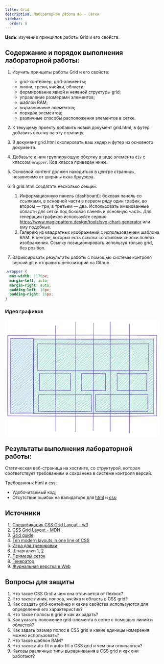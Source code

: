 ```yaml
---
title: Grid
description: Лабораторная работа №6 - Сетки
sidebar:
  order: 8
---
```


**Цель**: изучение принципов работы Grid и его свойств.

## Содержание и порядок выполнения лабораторной работы:

1. Изучить принципы работы Grid и его свойств:

   - grid-контейнер, grid-элементы;
   - линии, треки, ячейки, области;
   - формирование явной и неявной структуры grid;
   - управление размерами элементов;
   - шаблон RAM;
   - выравнивание элементов;
   - порядок элементов;
   - различные способы расположения элементов в сетке.

1. К текущему проекту добавить новый документ grid.html, в футер добавить ссылку на эту страницу.
1. В документ grid.html скопировать ваш хедер и футер из основного документа.
1. Добавьте к ним группирующую обертку в виде элемента `div` с классом `wrapper`. Код класса приведен ниже.
1. Основной контент должен находиться в центре страницы, независимо от ширины окна браузера.
1. В grid.html создатать несколько секций:

   1. Информационную панель (dashboard): боковая панель со ссылками, в основной части в первом ряду один график, во втором — три, в третьем — два. Использовать именованные области для сетки под боковая панель и основную часть. Для генерации графиков используйте сервис https://www.magicpattern.design/tools/svg-chart-generator или ему подобные.
   1. Галерею из квадратных изображений с использованием шаблона RAM. В центре, которых есть ссылка со стилями кнопки поверх изображения. Ссылку позиционировать используя только grid, без position.

1. Зафиксировать результаты работы с помощью системы контроля версий git и отправить репозиторий на Github.

```css
.wrapper {
  max-width: 1170px;
  margin-left: auto;
  margin-right: auto;
  padding-left: 16px;
  padding-right: 16px;
}
```

### Идея графиков

<svg version="1.1" xmlns="http://www.w3.org/2000/svg" viewBox="0 0 576.2916670273517 434.6804708187949" width="576.2916670273517" height="434.6804708187949" style="max-width:100%; height: auto;">
  <!-- svg-source:excalidraw -->

  <defs>
    <style class="style-fonts">
      @font-face {
        font-family: "Virgil";
        src: url("https://excalidraw.com/Virgil.woff2");
      }
      @font-face {
        font-family: "Cascadia";
        src: url("https://excalidraw.com/Cascadia.woff2");
      }
    </style>

  </defs>
  <rect x="0" y="0" width="576.2916670273517" height="434.6804708187949" fill="#ffffff"></rect><g stroke-linecap="round" transform="translate(105.50862100515587 73.4527326109576) rotate(0 224.77283582537348 138.74464868930417)"><path d="M0 0 C0 0, 0 0, 0 0 M0 0 C0 0, 0 0, 0 0 M-0.26 6.4 C0.31 5.39, 1.98 3.82, 4.99 0.36 M-0.26 6.4 C1.27 4.35, 3.09 2.88, 4.99 0.36 M0.13 12.04 C3.34 7.51, 7.32 2.98, 10.63 -0.03 M0.13 12.04 C3.63 8.33, 6.15 4.4, 10.63 -0.03 M-0.13 18.44 C3.55 15.11, 8.95 9.74, 15.62 0.33 M-0.13 18.44 C6.72 11.39, 13.23 4.89, 15.62 0.33 M0.27 24.08 C4.9 16.11, 12.06 11.63, 21.26 -0.07 M0.27 24.08 C6.99 18.15, 11.4 9.56, 21.26 -0.07 M0 30.48 C5.07 24.34, 12.11 16.62, 26.25 0.29 M0 30.48 C9.13 20.02, 18.63 8.78, 26.25 0.29 M-0.26 36.88 C6.36 27.96, 15.83 18.7, 31.89 -0.1 M-0.26 36.88 C12.87 23.22, 25.13 8.83, 31.89 -0.1 M0.14 42.52 C12.18 27.5, 25.12 12.88, 36.88 0.26 M0.14 42.52 C10.26 33.07, 19.5 21.83, 36.88 0.26 M-0.12 48.92 C12.04 37.77, 20.23 25.87, 42.52 -0.14 M-0.12 48.92 C11.86 35.64, 22.29 23.03, 42.52 -0.14 M0.27 54.56 C18.15 36.38, 32.21 17.33, 47.51 0.22 M0.27 54.56 C14.14 39.74, 26.71 24.82, 47.51 0.22 M0.01 60.96 C17.41 38.52, 36.34 18.83, 53.15 -0.17 M0.01 60.96 C12.83 47.59, 23.21 33.12, 53.15 -0.17 M-0.25 67.36 C20.85 39.93, 42.92 15.17, 58.14 0.19 M-0.25 67.36 C21.05 43.57, 41.66 17.86, 58.14 0.19 M0.14 73 C18.86 52.91, 37.15 30.04, 63.78 -0.21 M0.14 73 C18.15 49.95, 38.53 28.53, 63.78 -0.21 M-0.12 79.4 C19.23 54.67, 42.28 30.67, 68.77 0.15 M-0.12 79.4 C13.72 63.36, 28.23 47.08, 68.77 0.15 M0.28 85.04 C30.74 50.68, 59.25 17.47, 74.41 -0.24 M0.28 85.04 C14.91 68.05, 29.81 50.58, 74.41 -0.24 M0.01 91.44 C22.94 63.05, 47.25 34.64, 79.4 0.12 M0.01 91.44 C15.35 72.64, 32.77 52.78, 79.4 0.12 M-0.25 97.84 C20.15 75.21, 45.75 49.07, 85.04 -0.28 M-0.25 97.84 C29.93 63.33, 61.2 28.23, 85.04 -0.28 M0.15 103.48 C32 64.12, 66.55 25.35, 90.03 0.08 M0.15 103.48 C35.25 64.9, 68.58 25.36, 90.03 0.08 M-0.11 109.88 C23.82 85.09, 45.63 60.39, 95.67 -0.31 M-0.11 109.88 C24.08 81.83, 48.25 54.74, 95.67 -0.31 M0.28 115.52 C19.65 90.12, 41.94 63.72, 100.66 0.05 M0.28 115.52 C20.72 91.47, 40.7 68.89, 100.66 0.05 M0.02 121.92 C22.22 95.84, 44.41 67.64, 106.3 -0.34 M0.02 121.92 C34.4 84.68, 66.27 46.97, 106.3 -0.34 M-0.24 128.32 C23 98.4, 49.57 71.12, 111.29 0.02 M-0.24 128.32 C39.42 81.73, 80.57 34.72, 111.29 0.02 M0.15 133.96 C46.3 82.9, 93.23 27.58, 116.27 0.38 M0.15 133.96 C26.17 104.87, 50.9 76.12, 116.27 0.38 M-0.11 140.36 C30.11 104.33, 58.96 72.42, 121.92 -0.02 M-0.11 140.36 C30.72 104.42, 61.58 68.89, 121.92 -0.02 M0.29 146 C43.85 99.67, 84.69 48.93, 126.91 0.34 M0.29 146 C49.38 91.13, 98.47 34.89, 126.91 0.34 M0.02 152.4 C29.8 114.73, 61.98 76.86, 132.55 -0.05 M0.02 152.4 C33.93 115.55, 66.09 75.99, 132.55 -0.05 M-0.24 158.8 C35.01 116.28, 73.15 72.46, 137.54 0.31 M-0.24 158.8 C37.27 115.65, 75.22 73.69, 137.54 0.31 M0.16 164.44 C27.56 131.79, 57.03 98.33, 143.18 -0.09 M0.16 164.44 C33.74 126.45, 67.22 87.91, 143.18 -0.09 M-0.1 170.84 C34.85 133.08, 65.45 91.91, 148.17 0.27 M-0.1 170.84 C45.18 118.51, 89.09 68.46, 148.17 0.27 M0.29 176.48 C40.19 130.17, 80.47 82.59, 153.81 -0.12 M0.29 176.48 C39.83 129.97, 79.56 83.58, 153.81 -0.12 M0.03 182.88 C47.08 124.77, 98.82 70.84, 158.8 0.24 M0.03 182.88 C49.92 125.66, 101.11 68.57, 158.8 0.24 M-0.23 189.27 C61.42 117.37, 122.18 45.77, 164.44 -0.16 M-0.23 189.27 C48.99 131.08, 99.99 73.32, 164.44 -0.16 M0.16 194.92 C31.32 153.66, 67.53 114.54, 169.43 0.2 M0.16 194.92 C54.03 131.33, 108.42 68.37, 169.43 0.2 M-0.1 201.32 C39.1 154.71, 78.6 109.16, 175.07 -0.19 M-0.1 201.32 C60.56 132.9, 118.63 65.22, 175.07 -0.19 M0.3 206.96 C48.21 153.14, 95.56 98.46, 180.06 0.17 M0.3 206.96 C64.79 131.15, 131.46 55.36, 180.06 0.17 M0.03 213.36 C59.72 145.57, 119.02 77.57, 185.7 -0.23 M0.03 213.36 C72.64 130.91, 144.73 46.8, 185.7 -0.23 M-0.23 219.75 C48.01 167.86, 92.61 111.9, 190.69 0.13 M-0.23 219.75 C46.47 165.49, 93.43 111.64, 190.69 0.13 M0.17 225.4 C60.39 151.07, 122.74 79.85, 196.33 -0.26 M0.17 225.4 C66 150.94, 130.93 75.78, 196.33 -0.26 M-0.09 231.8 C70.77 148.97, 142.1 65.76, 201.32 0.1 M-0.09 231.8 C75.64 143.17, 153.89 55, 201.32 0.1 M0.3 237.44 C57.75 168.32, 118.39 102.7, 206.96 -0.3 M0.3 237.44 C61.99 163.6, 125.61 91.37, 206.96 -0.3 M0.04 243.84 C44.71 193.36, 87.56 142.34, 211.95 0.06 M0.04 243.84 C78.37 152.47, 157.26 62.71, 211.95 0.06 M-0.22 250.23 C48.01 195.09, 95.99 139.35, 217.59 -0.33 M-0.22 250.23 C53.79 186.98, 108.38 122.54, 217.59 -0.33 M0.17 255.88 C60.8 186.37, 121.95 113.65, 222.58 0.03 M0.17 255.88 C49.29 195.58, 100.99 137.98, 222.58 0.03 M-0.09 262.27 C85.31 165.25, 169 70.95, 228.22 -0.36 M-0.09 262.27 C49.15 206.16, 96.78 151.53, 228.22 -0.36 M0.3 267.92 C53.65 208.09, 104.83 148.8, 233.21 0 M0.3 267.92 C76.63 177.02, 153.95 87.98, 233.21 0 M0.04 274.32 C66.03 195.81, 133.91 118.73, 238.19 0.36 M0.04 274.32 C49.06 215.86, 99.85 158.03, 238.19 0.36 M1.75 278.45 C94.51 169.48, 190.26 61.81, 243.84 -0.04 M1.75 278.45 C74.99 194.55, 148.47 110.62, 243.84 -0.04 M6.74 278.81 C93.69 177.25, 183.01 76.84, 248.82 0.32 M6.74 278.81 C100.7 173.46, 193.47 67.23, 248.82 0.32 M12.38 278.41 C85.25 194.48, 154.35 113.11, 254.47 -0.07 M12.38 278.41 C83.17 197.36, 155.39 113.73, 254.47 -0.07 M17.37 278.77 C96.96 187.36, 176.53 96.78, 259.45 0.29 M17.37 278.77 C76.23 209.24, 135.49 140.8, 259.45 0.29 M22.35 279.13 C102.58 184.91, 185.67 90.61, 265.1 -0.11 M22.35 279.13 C100.28 187.47, 180.58 96.54, 265.1 -0.11 M28 278.74 C106.74 188.36, 184.67 96.21, 270.08 0.25 M28 278.74 C83.38 217.46, 136.71 155.57, 270.08 0.25 M32.98 279.1 C106.52 195.25, 180.33 108.9, 275.73 -0.14 M32.98 279.1 C118.97 183.32, 203.03 85.21, 275.73 -0.14 M38.63 278.71 C100.32 208.67, 161.82 138.64, 280.71 0.22 M38.63 278.71 C116.4 187.41, 195.98 96.72, 280.71 0.22 M43.61 279.07 C101.74 210.32, 161.69 142.28, 286.36 -0.18 M43.61 279.07 C131.56 179.86, 217.06 81.14, 286.36 -0.18 M49.26 278.67 C98.46 222.12, 145.96 164.72, 291.34 0.18 M49.26 278.67 C114.22 203.28, 179.67 130.14, 291.34 0.18 M54.24 279.03 C103.63 222.59, 153.15 164.35, 296.99 -0.21 M54.24 279.03 C126.22 196.56, 198.38 114.34, 296.99 -0.21 M59.89 278.64 C113.38 214.35, 171.15 149.57, 301.97 0.15 M59.89 278.64 C141.54 181.89, 225.59 85.75, 301.97 0.15 M64.87 279 C135.97 195.65, 207.7 113.04, 307.62 -0.25 M64.87 279 C150.09 181.64, 236.65 82.14, 307.62 -0.25 M70.52 278.6 C118.21 222.36, 168.28 167.7, 312.6 0.11 M70.52 278.6 C157.82 176.9, 245.67 75.5, 312.6 0.11 M75.5 278.96 C129.77 215.95, 182.93 154.77, 318.25 -0.28 M75.5 278.96 C139.24 203.19, 205.3 127.17, 318.25 -0.28 M81.15 278.57 C158.16 191.46, 234.32 103.35, 323.23 0.08 M81.15 278.57 C157.38 189.5, 233.04 101.72, 323.23 0.08 M86.13 278.93 C174.53 175.48, 264.2 74.78, 328.88 -0.31 M86.13 278.93 C140.7 217.84, 194.66 154.73, 328.88 -0.31 M91.78 278.53 C138.53 221.28, 187.67 164.39, 333.86 0.05 M91.78 278.53 C162.98 197.36, 233.91 115.11, 333.86 0.05 M96.76 278.89 C164.47 201.82, 232 126.07, 339.51 -0.35 M96.76 278.89 C179.42 183.18, 262.49 88.47, 339.51 -0.35 M102.41 278.5 C156.22 214.36, 209.39 151.6, 344.49 0.01 M102.41 278.5 C196.63 174.13, 287.95 67.06, 344.49 0.01 M107.4 278.86 C200.6 169.02, 296.13 60.89, 349.48 0.37 M107.4 278.86 C199.31 170.28, 293.3 62.13, 349.48 0.37 M113.04 278.46 C203.31 174.32, 295.38 70.56, 355.12 -0.02 M113.04 278.46 C199.12 177.64, 286.38 77.68, 355.12 -0.02 M118.03 278.82 C195.82 186.31, 276.89 92.97, 360.11 0.34 M118.03 278.82 C185.37 200.86, 254 121.93, 360.11 0.34 M123.67 278.43 C212.57 178.23, 301.29 76.26, 365.75 -0.06 M123.67 278.43 C174.91 222.4, 225.46 164.12, 365.75 -0.06 M128.66 278.79 C223.6 171.49, 318.57 61.43, 370.74 0.3 M128.66 278.79 C222.18 169.67, 317.28 61.18, 370.74 0.3 M134.3 278.4 C219.38 183.41, 303.68 84.84, 376.38 -0.09 M134.3 278.4 C231.12 169.13, 326.81 58.92, 376.38 -0.09 M139.29 278.76 C200.83 207.49, 263.27 138.73, 381.37 0.27 M139.29 278.76 C191.62 218.32, 244.21 157.51, 381.37 0.27 M144.27 279.12 C193.38 221.79, 242.45 162.79, 387.01 -0.13 M144.27 279.12 C237.72 172.9, 332.25 64.41, 387.01 -0.13 M149.92 278.72 C212.89 205.16, 278.03 131.65, 392 0.23 M149.92 278.72 C225.56 192.08, 301.77 105.76, 392 0.23 M154.9 279.08 C213.37 212.64, 269.69 145.36, 397.64 -0.16 M154.9 279.08 C240.35 181.62, 324.64 84.02, 397.64 -0.16 M160.55 278.69 C249.64 176.54, 336.97 75.72, 402.63 0.2 M160.55 278.69 C249.79 173.31, 339.25 69.34, 402.63 0.2 M165.53 279.05 C236.44 194.83, 306.64 113.63, 408.27 -0.2 M165.53 279.05 C221.92 211.46, 279.32 145.2, 408.27 -0.2 M171.18 278.65 C260.88 175.93, 351.84 70.48, 413.26 0.16 M171.18 278.65 C253.06 184.02, 337.26 88.93, 413.26 0.16 M176.16 279.01 C231.41 215.23, 290.14 149.26, 418.9 -0.23 M176.16 279.01 C251.41 195.49, 325.77 109.86, 418.9 -0.23 M181.81 278.62 C249.71 200.69, 318.17 123.97, 423.89 0.13 M181.81 278.62 C257.88 190.89, 333.32 104.13, 423.89 0.13 M186.79 278.98 C249.24 208, 311.2 134.67, 429.53 -0.26 M186.79 278.98 C282.24 167.96, 378.71 57.47, 429.53 -0.26 M192.44 278.58 C281.38 178.53, 368.17 77.48, 434.52 0.1 M192.44 278.58 C241.6 220.15, 292.51 160.53, 434.52 0.1 M197.42 278.94 C293.78 169.19, 389.02 59.92, 440.16 -0.3 M197.42 278.94 C263.02 204.36, 326.68 130.27, 440.16 -0.3 M203.07 278.55 C268.39 202.5, 335.48 125.89, 445.15 0.06 M203.07 278.55 C280.68 188.73, 356.78 100.47, 445.15 0.06 M208.05 278.91 C304.16 167.75, 399.22 56.94, 450.14 0.42 M208.05 278.91 C265.93 213.57, 322.72 147.4, 450.14 0.42 M213.7 278.51 C294.08 185.52, 376.54 90.16, 449.88 6.82 M213.7 278.51 C297.19 179.88, 381.25 83.04, 449.88 6.82 M218.68 278.87 C277.03 210.07, 335.74 143.56, 450.27 12.46 M218.68 278.87 C299.58 183.18, 383.09 89.16, 450.27 12.46 M224.33 278.48 C291.68 200.99, 360.13 123.92, 450.01 18.86 M224.33 278.48 C270.17 225.68, 316.3 173.07, 450.01 18.86 M229.31 278.84 C293.98 208.07, 355.54 134.81, 450.4 24.5 M229.31 278.84 C284.09 216.2, 338.34 152.79, 450.4 24.5 M234.96 278.44 C301.58 199.69, 371.22 119, 450.14 30.9 M234.96 278.44 C312.88 188.66, 391.18 99.05, 450.14 30.9 M239.94 278.81 C289.73 225.29, 335.63 169, 449.88 37.3 M239.94 278.81 C288.2 223.14, 337.45 166.07, 449.88 37.3 M245.59 278.41 C324.24 187.48, 402.18 93.37, 450.28 42.94 M245.59 278.41 C307.22 207.81, 369.04 136.5, 450.28 42.94 M250.57 278.77 C324.24 196.27, 394.79 113.99, 450.02 49.34 M250.57 278.77 C298.99 225.53, 347.48 169.15, 450.02 49.34 M255.56 279.13 C323.37 199.65, 391.81 121, 450.41 54.98 M255.56 279.13 C319.51 207.62, 382.25 135.01, 450.41 54.98 M261.2 278.74 C336.86 191.53, 410.68 106.23, 450.15 61.38 M261.2 278.74 C314.37 215.86, 367.48 155.7, 450.15 61.38 M266.19 279.1 C310.93 225.93, 359.17 175.49, 449.89 67.78 M266.19 279.1 C315.62 222.36, 365.81 164.09, 449.89 67.78 M271.83 278.7 C334.64 203.16, 399.25 127.85, 450.28 73.42 M271.83 278.7 C337.06 204.05, 401.73 130.74, 450.28 73.42 M276.82 279.06 C344.86 200.6, 410.4 125.41, 450.02 79.82 M276.82 279.06 C322.35 227.86, 367.64 176.84, 450.02 79.82 M282.46 278.67 C336.44 216.97, 390.9 151.64, 450.41 85.46 M282.46 278.67 C348.86 202.98, 416.11 126.78, 450.41 85.46 M287.45 279.03 C329.36 233.46, 371.32 182.1, 450.15 91.86 M287.45 279.03 C337.47 219.75, 388.65 163.14, 450.15 91.86 M293.09 278.63 C340.27 229.9, 383.5 178.67, 449.89 98.26 M293.09 278.63 C335.27 228.71, 380.48 179.01, 449.89 98.26 M298.08 278.99 C336.03 238.19, 371.1 196.02, 450.29 103.9 M298.08 278.99 C345.01 223.63, 392.64 167.96, 450.29 103.9 M303.72 278.6 C342.28 235.97, 377.53 192.1, 450.02 110.3 M303.72 278.6 C334.95 243.23, 366.18 207.94, 450.02 110.3 M308.71 278.96 C347.56 233.54, 386.94 190.59, 450.42 115.94 M308.71 278.96 C352.92 229.09, 396.64 177.25, 450.42 115.94 M314.35 278.56 C365.97 215.84, 422.99 154.05, 450.16 122.34 M314.35 278.56 C368.22 219.81, 418.61 159.31, 450.16 122.34 M319.34 278.92 C370.4 220.03, 424.75 160.54, 449.9 128.74 M319.34 278.92 C368.64 224.72, 416.87 169.12, 449.9 128.74 M324.98 278.53 C360.19 235.34, 399.3 195.64, 450.29 134.38 M324.98 278.53 C361.58 238.16, 395.56 199.25, 450.29 134.38 M329.97 278.89 C356.86 249.62, 382.95 218.58, 450.03 140.78 M329.97 278.89 C368.57 236.02, 407.68 190.7, 450.03 140.78 M335.61 278.49 C364.68 245.16, 393.48 212.77, 449.77 147.18 M335.61 278.49 C380.28 227.14, 424.67 177.2, 449.77 147.18 M340.6 278.85 C363.94 250.47, 392.28 218.72, 450.16 152.82 M340.6 278.85 C366.26 249.94, 390.61 222.76, 450.16 152.82 M346.24 278.46 C368.84 250.17, 391.75 223.78, 449.9 159.22 M346.24 278.46 C376.51 244.51, 404.46 211.47, 449.9 159.22 M351.23 278.82 C380.96 240.55, 412.91 207.67, 450.3 164.86 M351.23 278.82 C381.08 245.46, 409.31 212.22, 450.3 164.86 M356.87 278.43 C380.43 248.78, 407.33 217.44, 450.03 171.26 M356.87 278.43 C389.55 241.85, 420.49 204.76, 450.03 171.26 M361.86 278.79 C380.62 260.39, 398 237.9, 449.77 177.65 M361.86 278.79 C396.95 239.18, 429.91 199.84, 449.77 177.65 M366.85 279.15 C393.61 247.85, 418.09 219.22, 450.17 183.3 M366.85 279.15 C385.17 257.84, 401.8 236.99, 450.17 183.3 M372.49 278.75 C392.68 259.49, 408.94 239.2, 449.91 189.7 M372.49 278.75 C398.11 250.69, 421.83 221.98, 449.91 189.7 M377.48 279.11 C405.48 247.7, 432.76 218.2, 450.3 195.34 M377.48 279.11 C404.83 246.94, 434.56 213.7, 450.3 195.34 M383.12 278.72 C396.69 261.5, 410.58 245.31, 450.04 201.74 M383.12 278.72 C404.87 254.18, 426.49 228.07, 450.04 201.74 M388.11 279.08 C407.47 257.72, 425.78 238.88, 449.78 208.13 M388.11 279.08 C402 262.47, 415.69 247.78, 449.78 208.13 M393.75 278.68 C409.47 256.2, 429.66 234.98, 450.17 213.78 M393.75 278.68 C404.43 264.33, 416.78 250.86, 450.17 213.78 M398.74 279.04 C411.66 263.17, 426.58 243.79, 449.91 220.18 M398.74 279.04 C411.88 262.89, 425.39 248.28, 449.91 220.18 M404.38 278.65 C416.64 267.63, 424.92 254.83, 450.31 225.82 M404.38 278.65 C423.49 256.97, 441.86 235.67, 450.31 225.82 M409.37 279.01 C424.37 262.15, 438.09 243.41, 450.04 232.22 M409.37 279.01 C424.01 262.59, 437.9 246.47, 450.04 232.22 M415.01 278.61 C422.39 269.51, 430.95 262.71, 449.78 238.61 M415.01 278.61 C425.41 268.14, 436.06 256.03, 449.78 238.61 M420 278.97 C430.51 266.22, 440.04 256.76, 450.18 244.26 M420 278.97 C430.68 267.16, 441.09 254.93, 450.18 244.26 M425.64 278.58 C436.82 269.23, 442.17 258.2, 449.92 250.65 M425.64 278.58 C433.74 270.63, 440.81 261.33, 449.92 250.65 M430.63 278.94 C433.58 272.62, 440.69 267.81, 450.31 256.3 M430.63 278.94 C438.36 269.66, 445.88 263.06, 450.31 256.3 M436.27 278.54 C440.67 274.53, 444.27 270.73, 450.05 262.7 M436.27 278.54 C438.63 275.17, 442.68 270.66, 450.05 262.7 M441.26 278.9 C444.71 274.81, 446.86 271.47, 449.79 269.09 M441.26 278.9 C444.4 275.2, 448.2 271.15, 449.79 269.09 M446.9 278.51 C447.67 277.5, 449.45 275.9, 450.18 274.74 M446.9 278.51 C447.75 277.28, 448.85 276.31, 450.18 274.74" stroke="#12b886" stroke-width="0.5" fill="none"></path><path d="M0 0 C158.03 0.61, 315.01 0.32, 449.55 0 M0 0 C160.12 1.18, 319.75 1.14, 449.55 0 M449.55 0 C449.88 71.53, 449.07 144.85, 449.55 277.49 M449.55 0 C450.84 73.38, 450.91 146.13, 449.55 277.49 M449.55 277.49 C314.64 278.2, 182.13 278.34, 0 277.49 M449.55 277.49 C302.83 276.85, 157.51 276.1, 0 277.49 M0 277.49 C1.7 184.26, 0.62 88.69, 0 0 M0 277.49 C0.78 204.1, 2.09 130.15, 0 0" stroke="#5f3dc4" stroke-width="1" fill="none"></path></g><g stroke-linecap="round" transform="translate(19.007814005690307 71.5617103175049) rotate(0 43.33748424398618 139.39149789618983)"><path d="M0 0 C0 0, 0 0, 0 0 M0 0 C0 0, 0 0, 0 0 M-0.26 6.4 C1.24 5.37, 2.31 2.78, 4.99 0.36 M-0.26 6.4 C1.04 4.46, 2.74 3.43, 4.99 0.36 M0.13 12.04 C2.11 10.07, 7.21 4.89, 10.63 -0.03 M0.13 12.04 C4.65 7.62, 7.8 2.8, 10.63 -0.03 M-0.13 18.44 C4.23 13.37, 5.86 9.81, 15.62 0.33 M-0.13 18.44 C5.81 10.94, 10.59 5.57, 15.62 0.33 M0.27 24.08 C8.73 14.18, 14.59 6.28, 21.26 -0.07 M0.27 24.08 C7.45 16.77, 14.6 8.37, 21.26 -0.07 M0 30.48 C10.6 18.43, 20.65 5.81, 26.25 0.29 M0 30.48 C10.18 19.48, 18.9 8.8, 26.25 0.29 M-0.26 36.88 C7.51 25.03, 16.81 18.33, 31.89 -0.1 M-0.26 36.88 C11.48 23.56, 24.87 9.55, 31.89 -0.1 M0.14 42.52 C9.57 31.35, 21.36 18.87, 36.88 0.26 M0.14 42.52 C9.75 30.85, 20.06 19.24, 36.88 0.26 M-0.12 48.92 C12.04 34.22, 26.28 19.99, 42.52 -0.14 M-0.12 48.92 C9.53 38.08, 20.08 27.48, 42.52 -0.14 M0.27 54.56 C11.94 41.42, 20.44 31.24, 47.51 0.22 M0.27 54.56 C13.55 40.33, 25.6 25.2, 47.51 0.22 M0.01 60.96 C18.3 36.31, 37.8 14.37, 53.15 -0.17 M0.01 60.96 C11.33 47.65, 23.34 34.43, 53.15 -0.17 M-0.25 67.36 C10.69 52.71, 24.94 39.53, 58.14 0.19 M-0.25 67.36 C12.46 51.99, 25.74 36.53, 58.14 0.19 M0.14 73 C13.99 58.04, 24.65 40.15, 63.78 -0.21 M0.14 73 C13.1 58.42, 27.41 41.38, 63.78 -0.21 M-0.12 79.4 C14.58 64.05, 29.76 43.86, 68.77 0.15 M-0.12 79.4 C24.75 49.91, 49.36 20.85, 68.77 0.15 M0.28 85.04 C26.18 55.77, 49.01 29.35, 74.41 -0.24 M0.28 85.04 C24.24 56.63, 48.38 30.73, 74.41 -0.24 M0.01 91.44 C15.92 70.12, 32.43 53.32, 79.4 0.12 M0.01 91.44 C18.05 71.22, 35.74 52.82, 79.4 0.12 M-0.25 97.84 C21.65 73.21, 41.81 45.4, 85.04 -0.28 M-0.25 97.84 C28.08 65.67, 56.71 33.34, 85.04 -0.28 M0.15 103.48 C22.59 80.14, 45.17 55.59, 88.72 1.59 M0.15 103.48 C25.79 74.24, 50.83 43.19, 88.72 1.59 M-0.11 109.88 C23.64 79.06, 48.32 51.43, 88.45 7.99 M-0.11 109.88 C30.08 74.44, 61.27 40.53, 88.45 7.99 M0.28 115.52 C32.01 80.73, 61.52 48.1, 88.85 13.63 M0.28 115.52 C32.68 78.64, 63.42 40.71, 88.85 13.63 M0.02 121.92 C26.86 90.72, 55.57 56.4, 88.59 20.03 M0.02 121.92 C24.88 90.96, 51.27 62.8, 88.59 20.03 M-0.24 128.32 C18.82 103.91, 41.9 79.54, 88.33 26.43 M-0.24 128.32 C33.2 88.78, 68.37 49.93, 88.33 26.43 M0.15 133.96 C21.17 106.81, 44.55 80.62, 88.72 32.07 M0.15 133.96 C22.57 108.49, 44.05 85.51, 88.72 32.07 M-0.11 140.36 C24.64 111.43, 45.48 84.94, 88.46 38.47 M-0.11 140.36 C18.67 117.9, 38.22 97.4, 88.46 38.47 M0.29 146 C32.82 105.8, 68.24 66.87, 88.85 44.11 M0.29 146 C26.13 117.3, 50.91 89.79, 88.85 44.11 M0.02 152.4 C23.76 123.98, 48.38 96.7, 88.59 50.51 M0.02 152.4 C23.2 126.55, 47.12 100.37, 88.59 50.51 M-0.24 158.8 C20.6 136.75, 37.44 114.58, 88.33 56.91 M-0.24 158.8 C21.55 134.46, 41.69 109.54, 88.33 56.91 M0.16 164.44 C22.69 138.23, 49.23 110.31, 88.73 62.55 M0.16 164.44 C21.29 140.77, 41.33 119.52, 88.73 62.55 M-0.1 170.84 C17.51 149.98, 38.75 128.96, 88.46 68.95 M-0.1 170.84 C32.34 132.85, 65.33 97.27, 88.46 68.95 M0.29 176.48 C31.65 138.87, 63.82 102.55, 88.86 74.59 M0.29 176.48 C34.31 135.84, 68.81 96.17, 88.86 74.59 M0.03 182.88 C21.46 161.31, 42.69 134.41, 88.6 80.99 M0.03 182.88 C22.13 159.13, 43.03 134, 88.6 80.99 M-0.23 189.27 C26.7 162.04, 50.94 129.9, 88.34 87.39 M-0.23 189.27 C26.63 157.38, 54.24 125.9, 88.34 87.39 M0.16 194.92 C32.58 153.98, 68.74 116.76, 88.73 93.03 M0.16 194.92 C24.17 167, 48.58 139.79, 88.73 93.03 M-0.1 201.32 C21.05 177.83, 43.41 151.3, 88.47 99.43 M-0.1 201.32 C29.21 168.54, 59.43 134.85, 88.47 99.43 M0.3 206.96 C29.48 174.92, 59.59 138.85, 88.86 105.07 M0.3 206.96 C19.98 184.7, 38.16 164.03, 88.86 105.07 M0.03 213.36 C22.03 189.34, 43.02 166.6, 88.6 111.47 M0.03 213.36 C24.37 185.68, 46.98 159.92, 88.6 111.47 M-0.23 219.75 C29.06 187.25, 58.34 153, 88.34 117.87 M-0.23 219.75 C19.8 196.05, 40.24 174.42, 88.34 117.87 M0.17 225.4 C31.43 188.28, 63.48 153.5, 88.73 123.51 M0.17 225.4 C26.26 194.29, 54.43 162.9, 88.73 123.51 M-0.09 231.8 C18.72 206.24, 43.37 184.93, 88.47 129.91 M-0.09 231.8 C19.51 210.85, 36.49 188.66, 88.47 129.91 M0.3 237.44 C29.55 204.66, 54.14 176.27, 88.87 135.55 M0.3 237.44 C32.21 201.34, 61.65 166.26, 88.87 135.55 M0.04 243.84 C29.17 210.96, 60.77 177.86, 88.61 141.95 M0.04 243.84 C26.84 213.9, 54.26 184.55, 88.61 141.95 M-0.22 250.23 C25.03 220.07, 49.6 195.25, 88.35 148.35 M-0.22 250.23 C20.49 226.72, 41.12 201.92, 88.35 148.35 M0.17 255.88 C20.51 232.29, 41.05 208.49, 88.74 153.99 M0.17 255.88 C31.69 219.94, 62.67 183.9, 88.74 153.99 M-0.09 262.27 C22.83 237.05, 43.6 207.64, 88.48 160.39 M-0.09 262.27 C27.44 229.83, 55.42 198.93, 88.48 160.39 M0.3 267.92 C35.57 227.69, 73.32 184.98, 88.87 166.03 M0.3 267.92 C22.15 242.14, 45.1 216.39, 88.87 166.03 M0.04 274.32 C29.53 240.01, 57.01 209.74, 88.61 172.43 M0.04 274.32 C25.85 245.83, 52.12 215.84, 88.61 172.43 M1.09 279.2 C24.82 252.48, 49.57 224.23, 88.35 178.83 M1.09 279.2 C23.38 255.3, 44.42 230.62, 88.35 178.83 M6.08 279.56 C34.54 245.56, 62.27 212.34, 88.74 184.47 M6.08 279.56 C37.01 245.04, 67.07 210.45, 88.74 184.47 M11.72 279.17 C31.77 254.09, 54.36 226.05, 88.48 190.87 M11.72 279.17 C36.67 248.62, 63.25 218.65, 88.48 190.87 M16.71 279.53 C38.64 253.63, 63.8 227.2, 88.88 196.51 M16.71 279.53 C40.56 251.39, 64.19 225.6, 88.88 196.51 M22.35 279.13 C40.72 258.71, 57.54 236.47, 88.62 202.91 M22.35 279.13 C46.14 252.12, 69.15 225.85, 88.62 202.91 M27.34 279.49 C48.93 252.87, 72.34 228.52, 88.35 209.31 M27.34 279.49 C41.52 262.99, 53.33 249.67, 88.35 209.31 M32.33 279.86 C46.12 261.5, 62.4 244.41, 88.75 214.95 M32.33 279.86 C47.12 261.61, 62.3 245.04, 88.75 214.95 M37.97 279.46 C47 268.07, 60.69 256.14, 88.49 221.35 M37.97 279.46 C51.05 263.26, 65.92 248, 88.49 221.35 M42.96 279.82 C56.6 265.56, 70.2 247.71, 88.88 226.99 M42.96 279.82 C52.88 266.87, 63.26 255.71, 88.88 226.99 M48.6 279.43 C59.62 268.55, 69.24 257.17, 88.62 233.39 M48.6 279.43 C56.66 269.13, 65.88 260.05, 88.62 233.39 M53.59 279.79 C68.01 264.96, 80.47 251.88, 88.36 239.79 M53.59 279.79 C60.61 271.97, 66.77 263.18, 88.36 239.79 M59.23 279.39 C66.13 270.2, 76.12 262.08, 88.75 245.43 M59.23 279.39 C68.85 268.84, 78.9 257.38, 88.75 245.43 M64.22 279.75 C71.44 270.52, 77.38 262.85, 88.49 251.83 M64.22 279.75 C71.02 270.73, 79.26 263.59, 88.49 251.83 M69.86 279.36 C72.75 274.36, 77.48 269.59, 88.89 257.47 M69.86 279.36 C72.89 274.6, 76.84 270.05, 88.89 257.47 M74.85 279.72 C78.67 276.39, 81.28 272.28, 88.63 263.87 M74.85 279.72 C77.81 275.33, 82.03 273.01, 88.63 263.87 M80.49 279.32 C83.03 277.27, 84.81 272.38, 88.36 270.27 M80.49 279.32 C82.94 276.3, 87.17 272.54, 88.36 270.27 M85.48 279.68 C86.8 278.97, 87.93 277.66, 88.76 275.91 M85.48 279.68 C86.33 278.9, 87.11 277.85, 88.76 275.91" stroke="#228be6" stroke-width="0.5" fill="none"></path><path d="M0 0 C26.59 -1.3, 53.05 -0.48, 86.67 0 M0 0 C24.62 -0.28, 48.14 0.67, 86.67 0 M86.67 0 C84.05 91.67, 85.11 182.8, 86.67 278.78 M86.67 0 C86.15 68.35, 86.17 135.64, 86.67 278.78 M86.67 278.78 C56.09 276.46, 23.7 278.83, 0 278.78 M86.67 278.78 C52.79 278.54, 19.48 278.93, 0 278.78 M0 278.78 C1.02 213.78, 2.04 145.55, 0 0 M0 278.78 C-0.47 213.33, -1.25 147.76, 0 0" stroke="#5f3dc4" stroke-width="1" fill="none"></path></g><g stroke-linecap="round" transform="translate(121.67942554150432 91.56391821482204) rotate(0 207.6318777670749 49.80577274789668)"><path d="M0 0 C145.17 0.39, 288.12 0.29, 415.26 0 M0 0 C116.72 1.51, 232.69 1.67, 415.26 0 M415.26 0 C414.05 31.01, 415.46 64.3, 415.26 99.61 M415.26 0 C415.68 22.59, 414.33 43.59, 415.26 99.61 M415.26 99.61 C260.94 100.56, 106.89 100.66, 0 99.61 M415.26 99.61 C264.14 101.49, 112.77 100.8, 0 99.61 M0 99.61 C0.32 71.96, 0.14 41.43, 0 0 M0 99.61 C-1.32 68.78, -0.11 39.4, 0 0" stroke="#5f3dc4" stroke-width="1" fill="none"></path></g><g stroke-linecap="round" transform="translate(128.1476832022381 201.84814560227085) rotate(0 58.5379501993375 31.694574806762766)"><path d="M0 0 C40.52 -1.74, 84.1 -1.77, 117.08 0 M0 0 C36.98 -0.92, 74.14 -0.21, 117.08 0 M117.08 0 C117.41 20.43, 116.93 43.45, 117.08 63.39 M117.08 0 C116.19 22.66, 115.58 43.64, 117.08 63.39 M117.08 63.39 C85.56 64.12, 55.61 62.04, 0 63.39 M117.08 63.39 C73.58 62.11, 27.79 62.16, 0 63.39 M0 63.39 C-0.91 47.7, 0.56 34.05, 0 0 M0 63.39 C-0.29 40.47, -0.24 19.24, 0 0" stroke="#5f3dc4" stroke-width="1" fill="none"></path></g><g stroke-linecap="round" transform="translate(284.6801206508244 202.81838548510848) rotate(0 45.27797634692979 31.694574806762766)"><path d="M0 0 C20.46 -2.07, 43.63 -1.52, 90.56 0 M0 0 C22.97 0.95, 47.3 0.17, 90.56 0 M90.56 0 C88.59 18.24, 90.46 35.18, 90.56 63.39 M90.56 0 C90.65 23.88, 90.02 47.88, 90.56 63.39 M90.56 63.39 C63.1 62.3, 33.9 62.81, 0 63.39 M90.56 63.39 C69.51 61.72, 47.07 61.59, 0 63.39 M0 63.39 C2.41 42.68, 2.3 21.57, 0 0 M0 63.39 C-1.03 43.2, -0.29 21.54, 0 0" stroke="#5f3dc4" stroke-width="1" fill="none"></path></g><g stroke-linecap="round" transform="translate(418.2502100931597 202.49497630325243) rotate(0 55.62721821355626 31.694574806762766)"><path d="M0 0 C23.69 2.79, 45.35 2.69, 111.25 0 M0 0 C21.78 -1.08, 45.54 -0.34, 111.25 0 M111.25 0 C112.78 11.6, 110.15 24.85, 111.25 63.39 M111.25 0 C112.01 19.83, 111.24 39.23, 111.25 63.39 M111.25 63.39 C72.48 63.96, 34.35 66.21, 0 63.39 M111.25 63.39 C74.86 62.24, 39.83 61.84, 0 63.39 M0 63.39 C1.12 43.94, 1.09 22.15, 0 0 M0 63.39 C0.21 46.17, 0.14 28.64, 0 0" stroke="#5f3dc4" stroke-width="1" fill="none"></path></g><g stroke-linecap="round" transform="translate(124.9135667091432 281.4079517049079) rotate(0 98.64130561295497 31.694574806762773)"><path d="M0 0 C76.78 1.22, 156.06 -0.51, 197.28 0 M0 0 C62.25 1.07, 124.79 0.96, 197.28 0 M197.28 0 C195.39 16.91, 198.33 30.03, 197.28 63.39 M197.28 0 C196.57 23.3, 197.13 47.37, 197.28 63.39 M197.28 63.39 C136.09 62.38, 79.65 64.53, 0 63.39 M197.28 63.39 C121.68 60.63, 46.93 61.33, 0 63.39 M0 63.39 C-0.44 48.27, 2 32.43, 0 0 M0 63.39 C-0.17 39.84, 0.17 15.4, 0 0" stroke="#5f3dc4" stroke-width="1" fill="none"></path></g><g stroke-linecap="round" transform="translate(338.36698247139793 279.7909551447058) rotate(0 97.67102871830866 31.694574806762773)"><path d="M0 0 C61.36 3.47, 126.66 2.03, 195.34 0 M0 0 C54.23 1.96, 108.84 1.93, 195.34 0 M195.34 0 C194.76 15.23, 194.01 34.31, 195.34 63.39 M195.34 0 C195.17 22.88, 196.13 45.96, 195.34 63.39 M195.34 63.39 C119.52 62.44, 44.71 62.02, 0 63.39 M195.34 63.39 C117.83 64.74, 40.78 63.88, 0 63.39 M0 63.39 C-1.26 42.63, -2.06 18.7, 0 0 M0 63.39 C-0.58 51, -1.2 37.27, 0 0" stroke="#5f3dc4" stroke-width="1" fill="none"></path></g><g stroke-linecap="round"><g transform="translate(331.2517830742545 13.944542528782009) rotate(0 -1.2936614019636181 201.16357692589645)"><path d="M0 0 C-0.49 127.98, -1.53 255.51, -2.59 402.33 M0 0 C-0.85 98.42, -1.44 196.93, -2.59 402.33" stroke="#5f3dc4" stroke-width="1" fill="none"></path></g></g><mask></mask><g stroke-linecap="round"><g transform="translate(262.04113247735586 10.063570660162682) rotate(0 0.007693124633078696 204.7211272753903)"><path d="M0 0 C0.33 116.55, 0.13 233.38, 0 409.44 M0 0 C-0.23 110.55, -0.21 221.05, 0 409.44" stroke="#5f3dc4" stroke-width="1" fill="none"></path></g></g><mask></mask><g stroke-linecap="round"><g transform="translate(392.38472534173707 10.000000000000014) rotate(0 0.07606853750803566 204.7211272753903)"><path d="M0 0 C0.25 151.8, 0.14 303.41, 0 409.44 M0 0 C0.22 103.62, 0.19 207.26, 0 409.44" stroke="#5f3dc4" stroke-width="1" fill="none"></path></g></g><mask></mask><g stroke-linecap="round"><g transform="translate(187.6558856216834 24.29378439540757) rotate(0 -0.31975832690841344 196.95920204405581)"><path d="M0 0 C0.04 101.76, -0.12 203.58, -0.65 393.92 M0 0 C0.05 126.23, -0.19 252.61, -0.65 393.92" stroke="#5f3dc4" stroke-width="1" fill="none"></path></g></g><mask></mask><g stroke-linecap="round"><g transform="translate(464.4984386601973 17.825502060131853) rotate(0 0.14200142859408516 203.42748437933153)"><path d="M0 0 C0.32 132.92, 0.43 265.99, 0 406.85 M0 0 C0.11 99.04, 0.17 198.08, 0 406.85" stroke="#5f3dc4" stroke-width="1" fill="none"></path></g></g><mask></mask><g stroke-linecap="round" transform="translate(10 59.78746041696613) rotate(0 278.1458335136758 150.31336770367028)"><path d="M0 0 C153.85 -0.03, 306.1 -1.34, 556.29 0 M0 0 C220.7 -2.01, 442.36 -2.1, 556.29 0 M556.29 0 C556.91 73.82, 556.85 147.49, 556.29 300.63 M556.29 0 C555.51 112.43, 555.34 225.9, 556.29 300.63 M556.29 300.63 C407.36 301.47, 260.21 301.71, 0 300.63 M556.29 300.63 C403.24 303.2, 250.34 302.49, 0 300.63 M0 300.63 C-1.97 231.7, 0.31 160.12, 0 0 M0 300.63 C-0.28 228.66, -0.86 154.79, 0 0" stroke="#5f3dc4" stroke-width="1" fill="none"></path></g></svg>


## Результаты выполнения лабораторной работы:

Статическая веб-страница на хостинге, со структурой, которая соответствует требованиям и сохранена в системе контроля версий.

Требования к html и css:

- Удобочитаемый код;
- Отсутствие ошибок на валидаторе для [html](https://validator.w3.org/) и [css](https://jigsaw.w3.org/css-validator/);

## Источники

1. [Спецификация CSS Grid Layout - w3](https://www.w3.org/TR/css-grid-1/)
1. [CSS Grid Layout - MDN](https://developer.mozilla.org/ru/docs/Web/CSS/CSS_Grid_Layout)
1. [Grid guide](https://mozilladevelopers.github.io/playground/css-grid/)
1. [Ten modern layouts in one line of CSS](https://web.dev/one-line-layouts/#05-classic-holy-grail-layout-grid-template-auto-1fr-auto-auto-1fr-auto)
1. [Игра для тренировки](http://cssgridgarden.com/#ru)
1. Шпаргалки [1](https://grid.malven.co/), [2](https://github.com/alsacreations/guidelines/blob/master/grid-cheatsheet.pdf)
1. [Примеры сеток](https://gridbyexample.com/)
1. [Генератор](https://grid.layoutit.com/)
1. [Журнальная верстка в Web](https://youtu.be/eUeoLUjOUHw)

## Вопросы для защиты

1. Что такое CSS Grid и чем она отличается от flexbox?
1. Что такое линия, полоса, ячейка и область в CSS grid?
1. Как создать grid-контейнер и какие свойства используются для определения его характеристик?
1. Что такое полосы в grid и как их задать?
1. Как указать положение grid-элемента в сетке с помощью линий и областей?
1. Как задать размер полос в CSS grid и какие единицы измерения можно использовать?
1. Что такое шаблон RAM?
1. Что такое auto-fit и auto-fill в CSS grid и чем они отличаются?
1. Каковы различные типы выравнивания в CSS grid и как они работают?

